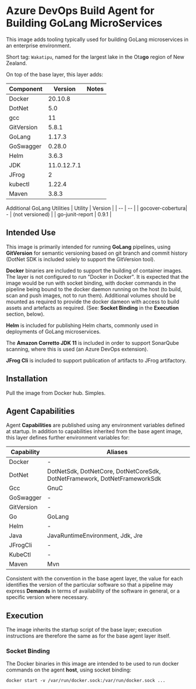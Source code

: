 # Azure DevOps Build Agent for Building GoLang MicroServices

This image adds tooling typically used for building GoLang microservices in an enterprise environment.

Short tag: `Wakatipu`, named for the largest lake in the Ota**go** region of New Zealand.

On top of the base layer, this layer adds:

| Component | Version | Notes |
| -- | -- | -- |
| Docker | 20.10.8 |
| DotNet | 5.0 |
| gcc | 11 |
| GitVersion | 5.8.1 |
| GoLang | 1.17.3 |
| GoSwagger | 0.28.0 |
| Helm | 3.6.3 |
| JDK | 11.0.12.7.1 |
| JFrog | 2 |
| kubectl | 1.22.4 |
| Maven | 3.8.3 |

Additional GoLang Utilities
| Utility | Version |
| -- | -- |
| gocover-cobertura| - | (not versioned) |
| go-junit-report | 0.9.1 |


## Intended Use

This image is primarily intended for running **GoLang** pipelines, using **GitVersion** for semantic versioning based on git branch and commit history (DotNet SDK is included solely to support the GitVersion tool).

**Docker** binaries are included to support the building of container images.  The layer is not configured to run "Docker in Docker".  It is expected that the image would be run with socket binding, with docker commands in the pipeline being bound to the docker daemon running on the host (to build, scan and push images, not to run them).  Additional volumes should be mounted as required to provide the docker dameon with access to build assets and artefacts as required.  (See: **Socket Binding** in the **Execution** section, below).

**Helm** is included for publishing Helm charts, commonly used in deployments of GoLang microservices.

The **Amazon Corretto JDK 11** is included in order to support SonarQube scanning, where this is used (an Azure DevOps extension).

**JFrog Cli** is included to support publication of artifacts to JFrog artifactory.


## Installation

Pull the image from Docker hub.  Simples.


## Agent Capabilities

Agent **Capabilities** are published using any environment variables defined at startup.  In addition to capabilities inherited from the base agent image, this layer defines further environment variables for:

| Capability  | Aliases |
| ----------- | ------- |
| Docker      | - |
| DotNet      | DotNetSdk, DotNetCore, DotNetCoreSdk, DotNetFramework, DotNetFrameworkSdk |
| Gcc         | GnuC |
| GoSwagger   | - |
| GitVersion  | - |
| Go          | GoLang |
| Helm        | - |
| Java        | JavaRuntimeEnvironment, Jdk, Jre |
| JFrogCli    | - |
| KubeCtl     | - |
| Maven       | Mvn |


Consistent with the convention in the base agent layer, the value for each identifies the version of the particular software so that a pipeline may express **Demands** in terms of availability of the software in general, or a specific version where necessary.


## Execution

The image inherits the startup script of the base layer; execution instructions are therefore the same as for the base agent layer itself.


### Socket Binding
The Docker binaries in this image are intended to be used to run docker commands on the agent **host**, using socket binding:

`docker start -v /var/run/docker.sock:/var/run/docker.sock ... `